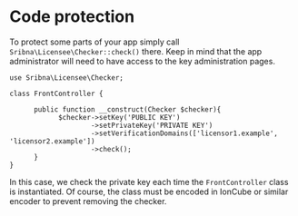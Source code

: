# Code protection

To protect some parts of your app simply call `Sribna\Licensee\Checker::check()` there.
Keep in mind that the app administrator will need to have access to the key administration pages.

    use Sribna\Licensee\Checker;
    
    class FrontController {
    
          public function __construct(Checker $checker){
                $checker->setKey('PUBLIC KEY')
                        ->setPrivateKey('PRIVATE KEY')
                        ->setVerificationDomains(['licensor1.example', 'licensor2.example'])
                        ->check();
          }
    }
    
In this case, we check the private key each time the `FrontController` class is instantiated.
Of course, the class must be encoded in IonCube or similar encoder to prevent removing the checker.
